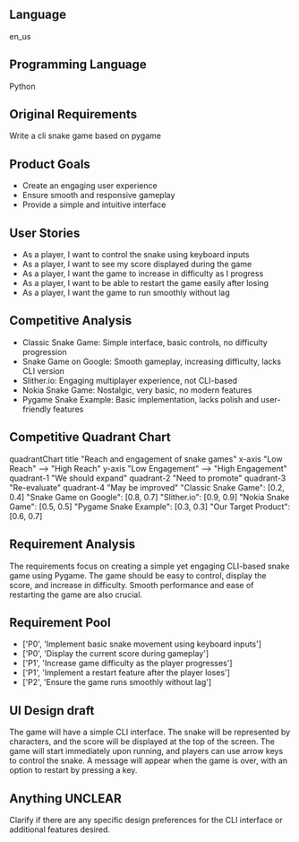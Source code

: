 ## Language

en_us

## Programming Language

Python

## Original Requirements

Write a cli snake game based on pygame

## Product Goals

- Create an engaging user experience
- Ensure smooth and responsive gameplay
- Provide a simple and intuitive interface

## User Stories

- As a player, I want to control the snake using keyboard inputs
- As a player, I want to see my score displayed during the game
- As a player, I want the game to increase in difficulty as I progress
- As a player, I want to be able to restart the game easily after losing
- As a player, I want the game to run smoothly without lag

## Competitive Analysis

- Classic Snake Game: Simple interface, basic controls, no difficulty progression
- Snake Game on Google: Smooth gameplay, increasing difficulty, lacks CLI version
- Slither.io: Engaging multiplayer experience, not CLI-based
- Nokia Snake Game: Nostalgic, very basic, no modern features
- Pygame Snake Example: Basic implementation, lacks polish and user-friendly features

## Competitive Quadrant Chart

quadrantChart
    title "Reach and engagement of snake games"
    x-axis "Low Reach" --> "High Reach"
    y-axis "Low Engagement" --> "High Engagement"
    quadrant-1 "We should expand"
    quadrant-2 "Need to promote"
    quadrant-3 "Re-evaluate"
    quadrant-4 "May be improved"
    "Classic Snake Game": [0.2, 0.4]
    "Snake Game on Google": [0.8, 0.7]
    "Slither.io": [0.9, 0.9]
    "Nokia Snake Game": [0.5, 0.5]
    "Pygame Snake Example": [0.3, 0.3]
    "Our Target Product": [0.6, 0.7]

## Requirement Analysis

The requirements focus on creating a simple yet engaging CLI-based snake game using Pygame. The game should be easy to control, display the score, and increase in difficulty. Smooth performance and ease of restarting the game are also crucial.

## Requirement Pool

- ['P0', 'Implement basic snake movement using keyboard inputs']
- ['P0', 'Display the current score during gameplay']
- ['P1', 'Increase game difficulty as the player progresses']
- ['P1', 'Implement a restart feature after the player loses']
- ['P2', 'Ensure the game runs smoothly without lag']

## UI Design draft

The game will have a simple CLI interface. The snake will be represented by characters, and the score will be displayed at the top of the screen. The game will start immediately upon running, and players can use arrow keys to control the snake. A message will appear when the game is over, with an option to restart by pressing a key.

## Anything UNCLEAR

Clarify if there are any specific design preferences for the CLI interface or additional features desired.

